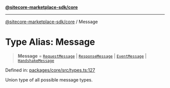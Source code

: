 [**@sitecore-marketplace-sdk/core**](../README.md)

***

[@sitecore-marketplace-sdk/core](../README.md) / Message

# Type Alias: Message

> **Message** = [`RequestMessage`](../interfaces/RequestMessage.md) \| [`ResponseMessage`](../interfaces/ResponseMessage.md) \| [`EventMessage`](../interfaces/EventMessage.md) \| [`HandshakeMessage`](../interfaces/HandshakeMessage.md)

Defined in: [packages/core/src/types.ts:127](https://github.com/Sitecore/sitecore-marketplace-sdk/blob/e87783cce9f115393973a45e109d17b99bf1df7e/packages/core/src/types.ts#L127)

Union type of all possible message types.
